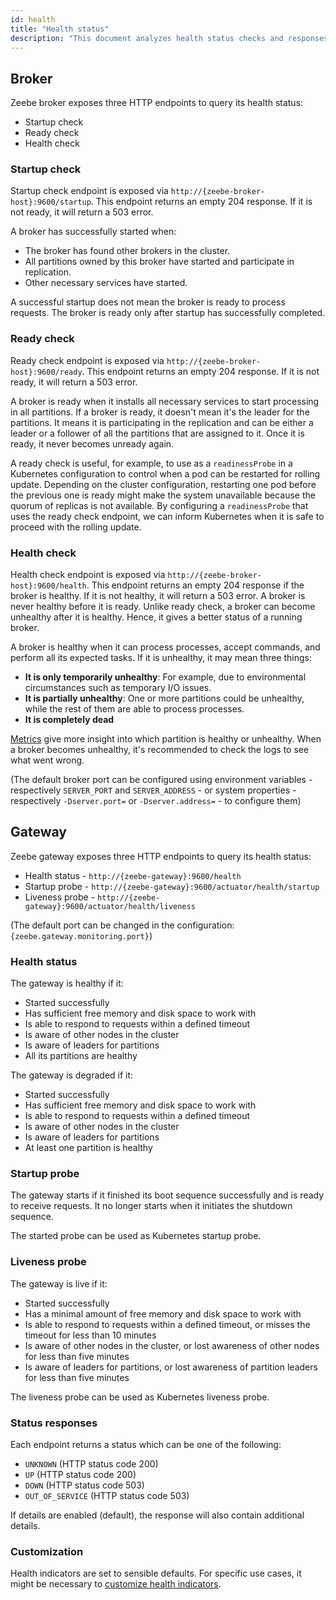 ```yaml
---
id: health
title: "Health status"
description: "This document analyzes health status checks and responses."
---
```


## Broker

Zeebe broker exposes three HTTP endpoints to query its health status:

- Startup check
- Ready check
- Health check

### Startup check

Startup check endpoint is exposed via `http://{zeebe-broker-host}:9600/startup`.
This endpoint returns an empty 204 response. If it is not ready, it will return a 503 error.

A broker has successfully started when:

- The broker has found other brokers in the cluster.
- All partitions owned by this broker have started and participate in replication.
- Other necessary services have started.

A successful startup does not mean the broker is ready to process requests.
The broker is ready only after startup has successfully completed.

### Ready check

Ready check endpoint is exposed via `http://{zeebe-broker-host}:9600/ready`.
This endpoint returns an empty 204 response. If it is not ready, it will return a 503 error.

A broker is ready when it installs all necessary services to start processing in all partitions.
If a broker is ready, it doesn't mean it's the leader for the partitions.
It means it is participating in the replication and can be either a leader or a follower of all the partitions that are assigned to it.
Once it is ready, it never becomes unready again.

A ready check is useful, for example, to use as a `readinessProbe` in a Kubernetes configuration to control when a pod can be restarted for rolling update.
Depending on the cluster configuration, restarting one pod before the previous one is ready might make the system unavailable because the quorum of replicas is not available.
By configuring a `readinessProbe` that uses the ready check endpoint, we can inform Kubernetes when it is safe to proceed with the rolling update.

### Health check

Health check endpoint is exposed via `http://{zeebe-broker-host}:9600/health`.
This endpoint returns an empty 204 response if the broker is healthy. If it is not healthy, it will return a 503 error.
A broker is never healthy before it is ready.
Unlike ready check, a broker can become unhealthy after it is healthy.
Hence, it gives a better status of a running broker.

A broker is healthy when it can process processes, accept commands, and perform all its expected tasks.
If it is unhealthy, it may mean three things:

- **It is only temporarily unhealthy**: For example, due to environmental circumstances such as temporary I/O issues.
- **It is partially unhealthy**: One or more partitions could be unhealthy, while the rest of them are able to process processes.
- **It is completely dead**

[Metrics](metrics.md) give more insight into which partition is healthy or unhealthy.
When a broker becomes unhealthy, it's recommended to check the logs to see what went wrong.

(The default broker port can be configured using environment variables - respectively `SERVER_PORT` and `SERVER_ADDRESS` - or system properties - respectively `-Dserver.port=` or `-Dserver.address=` - to configure them)

## Gateway

Zeebe gateway exposes three HTTP endpoints to query its health status:

- Health status - `http://{zeebe-gateway}:9600/health`
- Startup probe - `http://{zeebe-gateway}:9600/actuator/health/startup`
- Liveness probe - `http://{zeebe-gateway}:9600/actuator/health/liveness`

(The default port can be changed in the configuration: `{zeebe.gateway.monitoring.port}`)

### Health status

The gateway is healthy if it:

- Started successfully
- Has sufficient free memory and disk space to work with
- Is able to respond to requests within a defined timeout
- Is aware of other nodes in the cluster
- Is aware of leaders for partitions
- All its partitions are healthy

The gateway is degraded if it:

- Started successfully
- Has sufficient free memory and disk space to work with
- Is able to respond to requests within a defined timeout
- Is aware of other nodes in the cluster
- Is aware of leaders for partitions
- At least one partition is healthy

### Startup probe

The gateway starts if it finished its boot sequence successfully and is ready to receive requests. It no longer starts when it initiates the shutdown sequence.

The started probe can be used as Kubernetes startup probe.

### Liveness probe

The gateway is live if it:

- Started successfully
- Has a minimal amount of free memory and disk space to work with
- Is able to respond to requests within a defined timeout, or misses the timeout for less than 10 minutes
- Is aware of other nodes in the cluster, or lost awareness of other nodes for less than five minutes
- Is aware of leaders for partitions, or lost awareness of partition leaders for less than five minutes

The liveness probe can be used as Kubernetes liveness probe.

### Status responses

Each endpoint returns a status which can be one of the following:

- `UNKNOWN` (HTTP status code 200)
- `UP` (HTTP status code 200)
- `DOWN` (HTTP status code 503)
- `OUT_OF_SERVICE` (HTTP status code 503)

If details are enabled (default), the response will also contain additional details.

### Customization

Health indicators are set to sensible defaults. For specific use cases, it might be necessary to [customize health indicators](../configuration/gateway-health-probes.md).
